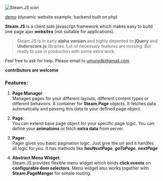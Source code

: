 ![Steam.JS icon](http://umurgedik.com/steamjs/Logo.png)

[demo](4m.umurgedik.com) (dynamic website example. backend built on php)

**Steam.JS** is a client side javascript framework which makes easy to build one page ajax ***websites*** (not suitable for applications).

>Steam.JS is in early **alpha version** and highly depented to **jQuery** and **Underscore.js** libraries. Lot of necessary features are missing. But ready to use in production with some extra work.  

Feel free to ask for help. Please email to <umurgdk@gmail.com>

**contributors are welcome**

  
### Features:

1. **Page Manager**:  
Manages pages for your different layouts, different content types or different behaviors. A container for **Steam.Page** objects. It fetches data automatically and passing this data to your defined page object.

2. **Page**:  
You can extend base page object for your specific page logic. You can define your **animations** or fetch **extra data** from server.

3. **Pager**:  
Pager gives you basic pagination logic. Just give the url and it handles all logic for you. It has methods like ***hasNextPage***, ***goToPage***, ***nextPage***

4. **Abstract Menu Widget**:  
Steam.JS provides flexible menu widget which binds **click events** on **configurable dom selectors**. Menu widget also works together with **Steam.PageManger** for simple routing.